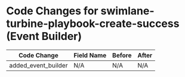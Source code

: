 # Code Changes for swimlane-turbine-playbook-create-success (Event Builder)

| Code Change | Field Name | Before | After |
|-------------|------------|--------|-------|
| added_event_builder | N/A | N/A | N/A |